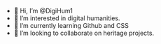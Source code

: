 - 👋 Hi, I’m @DigiHum1
- 👀 I’m interested in digital humanities.
- 🌱 I’m currently learning Github and CSS
- 💞️ I’m looking to collaborate on heritage projects.


<!---
DigiHum1/DigiHum1 is a ✨ special ✨ repository because its `README.md` (this file) appears on your GitHub profile.
You can click the Preview link to take a look at your changes.
--->
